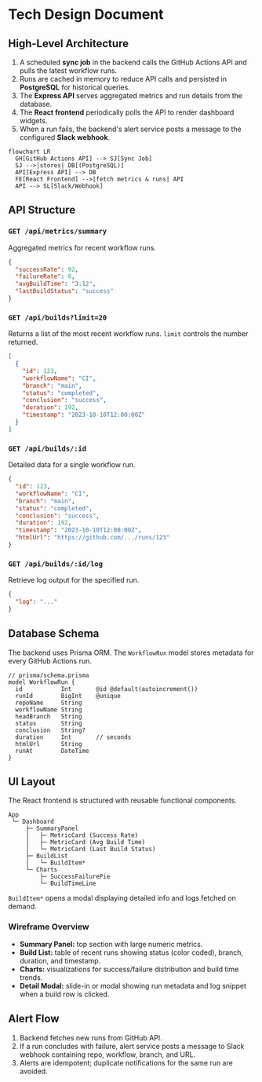 # Tech Design Document

## High-Level Architecture
1. A scheduled **sync job** in the backend calls the GitHub Actions API and pulls the latest workflow runs.
2. Runs are cached in memory to reduce API calls and persisted in **PostgreSQL** for historical queries.
3. The **Express API** serves aggregated metrics and run details from the database.
4. The **React frontend** periodically polls the API to render dashboard widgets.
5. When a run fails, the backend's alert service posts a message to the configured **Slack webhook**.

```mermaid
flowchart LR
  GH[GitHub Actions API] --> SJ[Sync Job]
  SJ -->|stores| DB[(PostgreSQL)]
  API[Express API] --> DB
  FE[React Frontend] -->|fetch metrics & runs| API
  API --> SL[Slack/Webhook]
```

## API Structure
### `GET /api/metrics/summary`
Aggregated metrics for recent workflow runs.

```json
{
  "successRate": 92,
  "failureRate": 8,
  "avgBuildTime": "3:12",
  "lastBuildStatus": "success"
}
```

### `GET /api/builds?limit=20`
Returns a list of the most recent workflow runs. `limit` controls the number returned.

```json
[
  {
    "id": 123,
    "workflowName": "CI",
    "branch": "main",
    "status": "completed",
    "conclusion": "success",
    "duration": 192,
    "timestamp": "2023-10-10T12:00:00Z"
  }
]
```

### `GET /api/builds/:id`
Detailed data for a single workflow run.

```json
{
  "id": 123,
  "workflowName": "CI",
  "branch": "main",
  "status": "completed",
  "conclusion": "success",
  "duration": 192,
  "timestamp": "2023-10-10T12:00:00Z",
  "htmlUrl": "https://github.com/.../runs/123"
}
```

### `GET /api/builds/:id/log`
Retrieve log output for the specified run.

```json
{
  "log": "..."
}
```

## Database Schema
The backend uses Prisma ORM. The `WorkflowRun` model stores metadata for every GitHub Actions run.

```prisma
// prisma/schema.prisma
model WorkflowRun {
  id           Int       @id @default(autoincrement())
  runId        BigInt    @unique
  repoName     String
  workflowName String
  headBranch   String
  status       String
  conclusion   String?
  duration     Int       // seconds
  htmlUrl      String
  runAt        DateTime
}
```

## UI Layout
The React frontend is structured with reusable functional components.

```
App
 └─ Dashboard
     ├─ SummaryPanel
     │   ├─ MetricCard (Success Rate)
     │   ├─ MetricCard (Avg Build Time)
     │   └─ MetricCard (Last Build Status)
     ├─ BuildList
     │   └─ BuildItem*
     └─ Charts
         ├─ SuccessFailurePie
         └─ BuildTimeLine
```
`BuildItem*` opens a modal displaying detailed info and logs fetched on demand.

### Wireframe Overview
- **Summary Panel:** top section with large numeric metrics.
- **Build List:** table of recent runs showing status (color coded), branch, duration, and timestamp.
- **Charts:** visualizations for success/failure distribution and build time trends.
- **Detail Modal:** slide-in or modal showing run metadata and log snippet when a build row is clicked.

## Alert Flow
1. Backend fetches new runs from GitHub API.
2. If a run concludes with failure, alert service posts a message to Slack webhook containing repo, workflow, branch, and URL.
3. Alerts are idempotent; duplicate notifications for the same run are avoided.
